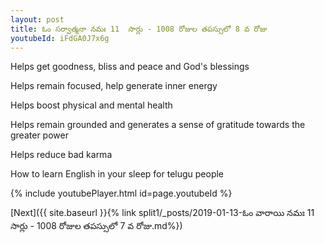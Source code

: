 ```yaml
---
layout: post
title: ఓం సర్వాత్మనా నమః 11  సార్లు - 1008 రోజుల తపస్సులో 8 వ రోజు
youtubeId: iFdGA0J7x6g
---
```

 
 
Helps get goodness, bliss and peace and God's blessings
 
Helps remain focused, help generate inner energy 
 
Helps boost physical and mental health 
 
Helps remain grounded and generates a sense of gratitude towards the greater power 
 
Helps reduce bad karma
 
How to learn English in your sleep for telugu people
 
 
 
 


{% include youtubePlayer.html id=page.youtubeId %}
 
[Next]({{ site.baseurl }}{% link split1/_posts/2019-01-13-ఓం వారాయి నమః 11  సార్లు - 1008 రోజుల తపస్సులో 7 వ రోజు.md%})
 
